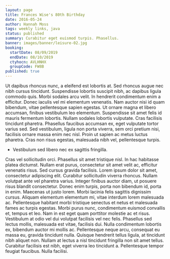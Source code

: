 ```yaml
---
layout: page
title: Frances Wise's 80th Birthday
date: 2016-05-24
author: Hannah Moss
tags: weekly links, java
status: published
summary: Curabitur eget euismod turpis. Phasellus.
banner: images/banner/leisure-02.jpg
booking:
  startDate: 08/09/2019
  endDate: 08/10/2019
  ctyhocn: AVLHNHX
  groupCode: FW8B
published: true
---
```

Ut dapibus rhoncus nunc, a eleifend est lobortis at. Sed rhoncus augue nec nibh cursus tincidunt. Suspendisse lobortis suscipit nibh, ac dapibus ligula commodo quis. Morbi sodales arcu velit. In hendrerit condimentum enim a efficitur. Donec iaculis vel mi elementum venenatis. Nam auctor nisi id quam bibendum, vitae pellentesque sapien egestas. Ut ornare magna et libero accumsan, finibus vestibulum leo elementum. Suspendisse sit amet felis id mauris fermentum lobortis. Nullam sodales lobortis vulputate. Cras facilisis tincidunt pharetra. Phasellus faucibus accumsan ex, eget vulputate tortor varius sed. Sed vestibulum, ligula non porta viverra, sem orci pretium nisi, facilisis ornare massa enim nec nisl. Proin ut sapien ac metus luctus pharetra. Cras non risus egestas, malesuada nibh vel, pellentesque turpis.

* Vestibulum sed libero nec ex sagittis fringilla.

Cras vel sollicitudin orci. Phasellus sit amet tristique nisl. In hac habitasse platea dictumst. Nullam erat purus, consectetur sit amet velit ac, efficitur venenatis risus. Sed cursus gravida facilisis. Lorem ipsum dolor sit amet, consectetur adipiscing elit. Curabitur sollicitudin viverra rhoncus. Nullam volutpat ante vel pharetra varius. Integer finibus auctor diam, ut posuere risus blandit consectetur. Donec enim turpis, porta non bibendum id, porta in enim. Maecenas ut justo lorem. Morbi lacinia felis sagittis dignissim cursus.
Aliquam elementum elementum mi, vitae interdum lorem malesuada ac. Pellentesque habitant morbi tristique senectus et netus et malesuada fames ac turpis egestas. Morbi purus nunc, condimentum euismod convallis et, tempus et leo. Nam in est eget quam porttitor molestie ac et risus. Vestibulum at odio vel dui volutpat facilisis vel nec felis. Phasellus sed lectus mollis, malesuada est vitae, facilisis dui. Nulla condimentum lobortis ex, bibendum auctor mi mollis ac. Pellentesque neque arcu, consequat eu massa eu, gravida tincidunt nulla. Quisque hendrerit tellus ligula, at tincidunt nibh aliquet non. Nullam at lectus a nisl tincidunt fringilla non sit amet tellus. Curabitur facilisis est nibh, eget viverra leo tincidunt a. Pellentesque tempor feugiat faucibus. Nulla facilisi.
